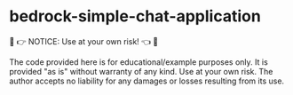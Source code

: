 # bedrock-simple-chat-application

🛑 &#x1F449; NOTICE: Use at your own risk! &#x1F448; 🛑

The code provided here is for educational/example purposes only. It is provided "as is" without warranty of any kind. Use at your own risk. The author accepts no liability for any damages or losses resulting from its use.

